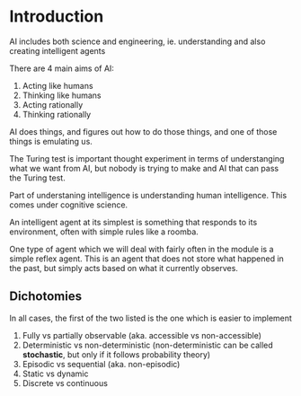# Introduction

AI includes both science and engineering, ie. understanding and also creating intelligent agents

There are 4 main aims of AI:

1. Acting like humans
2. Thinking like humans
3. Acting rationally
4. Thinking rationally

AI does things, and figures out how to do those things, and one of those things is emulating us.

The Turing test is important thought experiment in terms of understanging what we want from AI, but nobody is trying to make and AI that can pass the Turing test.

Part of understaning intelligence is understanding human intelligence. This comes under cognitive science.

An intelligent agent at its simplest is something that responds to its environment, often with simple rules like a roomba.

One type of agent which we will deal with fairly often in the module is a simple reflex agent. This is an agent that does not store what happened in the past, but simply acts based on what it currently observes.

## Dichotomies

In all cases, the first of the two listed is the one which is easier to implement

1. Fully vs partially observable (aka. accessible vs non-accessible)
2. Deterministic vs non-deterministic (non-deterministic can be called **stochastic**, but only if it follows probability theory)
3. Episodic vs sequential (aka. non-episodic) 
4. Static vs dynamic
5. Discrete vs continuous

